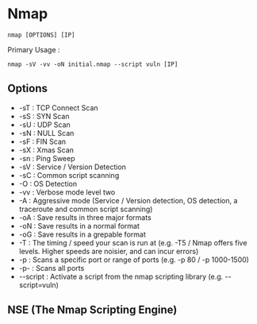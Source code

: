 # Nmap

```
nmap [OPTIONS] [IP]
```

Primary Usage :
```
nmap -sV -vv -oN initial.nmap --script vuln [IP]
```


## Options
- -sT : TCP Connect Scan
- -sS : SYN Scan
- -sU : UDP Scan
- -sN : NULL Scan
- -sF : FIN Scan
- -sX : Xmas Scan
- -sn : Ping Sweep
- -sV : Service / Version Detection
- -sC : Common script scanning
- -O : OS Detection
- -vv : Verbose mode level two
- -A : Aggressive mode (Service / Version detection, OS detection, a traceroute and common script scanning)
- -oA : Save results in three major formats
- -oN : Save results in a normal format
- -oG : Save results in a grepable format
- -T : The timing / speed your scan is run at (e.g. -T5 / Nmap offers five levels. Higher speeds are noisier, and can incur errors)
- -p : Scans a specific port or range of ports (e.g. -p 80 / -p 1000-1500)
- -p- : Scans all ports
- --script : Activate a script from the nmap scripting library (e.g. --script=vuln)

## NSE (The Nmap Scripting Engine)
